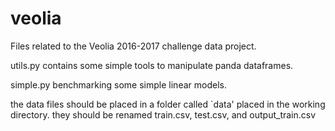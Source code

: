 # veolia

Files related to the Veolia 2016-2017 challenge data project.

utils.py 
contains some simple tools to manipulate panda dataframes.

simple.py
benchmarking some simple linear models.

the data files should be placed in a folder called `data' placed in the working directory.
they should be renamed train.csv, test.csv, and output_train.csv